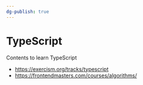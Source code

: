 ```yaml
---
dg-publish: true
---
```

# TypeScript

Contents to learn TypeScript

- <https://exercism.org/tracks/typescript>
- <https://frontendmasters.com/courses/algorithms/>